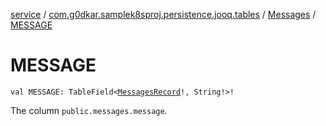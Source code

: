 [service](../../index.md) / [com.g0dkar.samplek8sproj.persistence.jooq.tables](../index.md) / [Messages](index.md) / [MESSAGE](./-m-e-s-s-a-g-e.md)

# MESSAGE

`val MESSAGE: TableField<`[`MessagesRecord`](../../com.g0dkar.samplek8sproj.persistence.jooq.tables.records/-messages-record/index.md)`!, String!>!`

The column `public.messages.message`.

